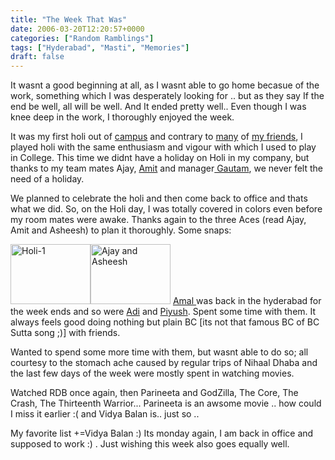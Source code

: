 ```yaml
---
title: "The Week That Was"
date: 2006-03-20T12:20:57+0000
categories: ["Random Ramblings"]
tags: ["Hyderabad", "Masti", "Memories"]
draft: false
---
```


It wasnt a good beginning at all, as I wasnt able to go home becasue of the work, something which I was desperately looking for .. but as they say <font>If the end be well, all will be well</font>.  And It ended pretty well.. Even though I was knee deep in the work, I thoroughly enjoyed the week.

It was my first holi out of <a href="http://www.iiit.net">campus</a> and contrary to <a href="http://beerla.blogspot.com/2006/03/holi.html">many</a> of <a href="http://kunal.wordpress.com/2006/03/15/colourless-holi/">my friends</a>, I played holi with the same enthusiasm and vigour with which I used to play in College. This time we didnt have a holiday on Holi in my company, but thanks to my team mates Ajay, <a href="http://amitxlnc.multiply.com">Amit</a> and manager<a href="http://www.satpathy.in/blog/gautamsatpathy/index.html"> Gautam</a>, we never felt the need of a holiday.

We planned to celebrate the holi and then come back to office and thats what we did. So, on the Holi day, I was totally covered in colors even before my room mates were awake. Thanks again to the three Aces (read Ajay, Amit and  Asheesh) to plan it thoroughly.
Some snaps:

<a title="Holi-1" class="imagelink" href="http://rakeshkumar.wordpress.com/wp-content/uploads/2006/03/Hamari%20Toli.JPG"><img width="128" height="96" alt="Holi-1" src="http://rakeshkumar.wordpress.com/wp-content/uploads/2006/03/Hamari%20Toli.thumbnail.JPG" /></a><a title="Ajay and Asheesh" class="imagelink" href="http://rakeshkumar.wordpress.com/wp-content/uploads/2006/03/bahut%20photogenic%20ho%20aap.JPG"><img width="128" height="96" alt="Ajay and Asheesh" src="http://rakeshkumar.wordpress.com/wp-content/uploads/2006/03/bahut%20photogenic%20ho%20aap.thumbnail.JPG" /></a>
<a href="http://frustooo.blogspot.com/"> Amal </a>was back in the hyderabad  for the week ends and so were <a href="http://adityamaheshwari.blogspot.com/">Adi</a> and <a href="http://students.iiit.ac.in/~piyush_j">Piyush</a>. Spent some time with them. It always feels good doing nothing but plain BC [its not that famous BC of BC Sutta song ;)] with friends.

Wanted to spend some more time with them, but wasnt able to do so; all  courtesy to the stomach ache caused by regular trips of Nihaal Dhaba and the last few days of the week were mostly spent in watching movies.

Watched RDB once again, then Parineeta and GodZilla, The Core, The Crash, The Thirteenth Warrior... Parineeta is an awsome movie .. how could I miss it earlier :( and Vidya Balan is.. just so ..

My favorite list +=Vidya Balan :)
Its monday again, I am back in office and supposed to work :) . Just wishing this week also goes equally well.